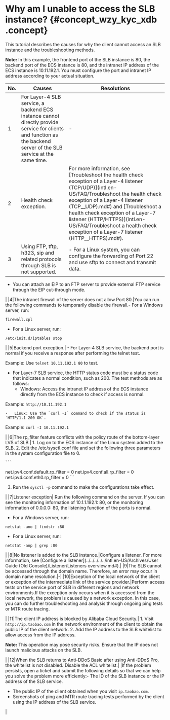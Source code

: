 # Why am I unable to access the SLB instance? {#concept_wzy_kyc_xdb .concept}

This tutorial describes the causes for why the client cannot access an SLB instance and the troubleshooting methods.

**Note:** In this example, the frontend port of the SLB instance is 80, the backend port of the ECS instance is 80, and the intranet IP address of the ECS instance is 10.11.192.1. You must configure the port and intranet IP address according to your actual situation.

|No.|Causes|Resolutions|
|---|------|-----------|
|1|For Layer-4 SLB service, a backend ECS instance cannot directly provide service for clients and function as the backend server of the SLB service at the same time.|-|
|2|Health check exception.|For more information, see [Troubleshoot the health check exception of a Layer-4 listener \(TCP/UDP\)](intl.en-US/FAQ/Troubleshoot the health check exception of a Layer-4 listener (TCP__UDP).md#) and [Troubleshoot a health check exception of a Layer-7 listener \(HTTP/HTTPS\)](intl.en-US/FAQ/Troubleshoot a health check exception of a Layer-7 listener (HTTP__HTTPS).md#).|
|3|Using FTP, tftp, h323, sip and related protocols through SLB is not supported.| -   For a Linux system, you can configure the forwarding of Port 22 and use sftp to connect and transmit data.
-   You can attach an EIP to an FTP server to provide external FTP service through the EIP cut-through mode.

 |
|4|The intranet firewall of the server does not allow Port 80.|You can run the following commands to temporarily disable the firewall.-   For a Windows server, run:

`firewall.cpl`

-   For a Linux server, run:

`/etc/init.d/iptables stop`


|
|5|Backend port exception.| -   For Layer-4 SLB service, the backend port is normal if you receive a response after performing the telnet test.

Example: Use `telnet 10.11.192.1 80` to test.

-   For Layer-7 SLB service, the HTTP status code must be a status code that indicates a normal condition, such as 200. The test methods are as follows:
    -   Windows: Access the intranet IP address of the ECS instance directly from the ECS instance to check if access is normal.

Example: `http://10.11.192.1` 

    -   Linux: Use the `curl -I` command to check if the status is `HTTP/1.1 200 OK`.

Example: `curl -I 10.11.192.1`


 |
|6|The rp\_filter feature conflicts with the policy route of the bottom-layer LVS of SLB.| 1.  Log on to the ECS instance of the Linux system added to the SLB.
2.  Edit the /etc/sysctl.conf file and set the following three parameters in the system configuration file to 0.

    ```
 net.ipv4.conf.default.rp_filter = 0
 net.ipv4.conf.all.rp_filter = 0
 net.ipv4.conf.eth0.rp_filter = 0
    ```

3.  Run the `sysctl -p` command to make the configurations take effect.

 |
|7|Listener exception| Run the following command on the server. If you can see the monitoring information of 10.1.1.192.1: 80, or the monitoring information of 0.0.0.0: 80, the listening function of the ports is normal.

-   For a Windows server, run:

`netstat -ano | findstr :80`

-   For a Linux server, run:

`netstat -anp | grep :80`


 |
|8|No listener is added to the SLB instance.|Configure a listener. For more information, see [Configure a listener](../../../../../intl.en-US/Archives/User Guide (Old Console)/Listener/Listeners overview.md#).|
|9|The SLB cannot be accessed through the domain name. Therefore, an error may occur in domain name resolution.|-|
|10|Exception of the local network of the client or exception of the intermediate link of the service provider.|Perform access tests on the service port of SLB in different regions and network environments.If the exception only occurs when it is accessed from the local network, the problem is caused by a network exception. In this case, you can do further troubleshooting and analysis through ongoing ping tests or MTR route tracing.

|
|11|The client IP address is blocked by Alibaba Cloud Security.| 1.  Visit `http://ip.taobao.com` in the network environment of the client to obtain the public IP of the client network.
2.  Add the IP address to the SLB whitelist to allow access from the IP address.

**Note:** This operation may pose security risks. Ensure that the IP does not launch malicious attacks on the SLB.


 |
|12|When the SLB returns to Anti-DDoS Basic after using Anti-DDoS Pro, the whitelist is not disabled.|Disable the ACL whitelist.|
|If the problem persists, open a ticket and submit the following details so that we can help you solve the problem more efficiently:-   The ID of the SLB instance or the IP address of the SLB service.
-   The public IP of the client obtained when you visit `ip.taobao.com`.
-   Screenshots of ping and MTR route tracing tests performed by the client using the IP address of the SLB service.

|

